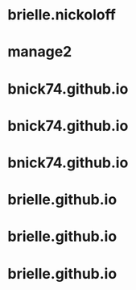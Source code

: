 # brielle.nickoloff
# manage2
# bnick74.github.io
# bnick74.github.io
# bnick74.github.io
# brielle.github.io
# brielle.github.io
# brielle.github.io
